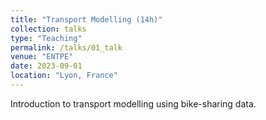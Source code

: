```yaml
---
title: "Transport Modelling (14h)"
collection: talks
type: "Teaching"
permalink: /talks/01_talk
venue: "ENTPE"
date: 2023-09-01
location: "Lyon, France"
---
```


Introduction to transport modelling using bike-sharing data.

